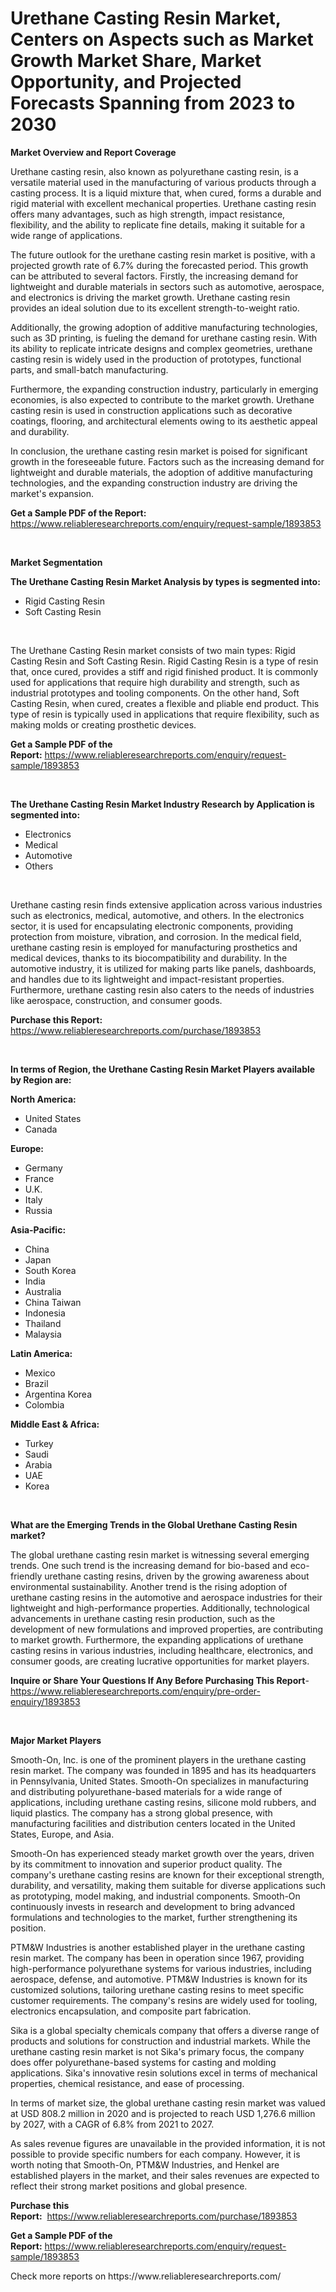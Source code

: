 <p><h1>Urethane Casting Resin Market, Centers on Aspects such as Market Growth Market Share, Market Opportunity, and Projected Forecasts Spanning from 2023 to 2030</h1></p><p><strong>Market Overview and Report Coverage</strong></p>
<p><p>Urethane casting resin, also known as polyurethane casting resin, is a versatile material used in the manufacturing of various products through a casting process. It is a liquid mixture that, when cured, forms a durable and rigid material with excellent mechanical properties. Urethane casting resin offers many advantages, such as high strength, impact resistance, flexibility, and the ability to replicate fine details, making it suitable for a wide range of applications.</p><p>The future outlook for the urethane casting resin market is positive, with a projected growth rate of 6.7% during the forecasted period. This growth can be attributed to several factors. Firstly, the increasing demand for lightweight and durable materials in sectors such as automotive, aerospace, and electronics is driving the market growth. Urethane casting resin provides an ideal solution due to its excellent strength-to-weight ratio.</p><p>Additionally, the growing adoption of additive manufacturing technologies, such as 3D printing, is fueling the demand for urethane casting resin. With its ability to replicate intricate designs and complex geometries, urethane casting resin is widely used in the production of prototypes, functional parts, and small-batch manufacturing.</p><p>Furthermore, the expanding construction industry, particularly in emerging economies, is also expected to contribute to the market growth. Urethane casting resin is used in construction applications such as decorative coatings, flooring, and architectural elements owing to its aesthetic appeal and durability.</p><p>In conclusion, the urethane casting resin market is poised for significant growth in the foreseeable future. Factors such as the increasing demand for lightweight and durable materials, the adoption of additive manufacturing technologies, and the expanding construction industry are driving the market's expansion.</p></p>
<p><strong>Get a Sample PDF of the Report:</strong> <a href="https://www.reliableresearchreports.com/enquiry/request-sample/1893853">https://www.reliableresearchreports.com/enquiry/request-sample/1893853</a></p>
<p>&nbsp;</p>
<p><strong>Market Segmentation</strong></p>
<p><strong>The Urethane Casting Resin Market Analysis by types is segmented into:</strong></p>
<p><ul><li>Rigid Casting Resin</li><li>Soft Casting Resin</li></ul></p>
<p>&nbsp;</p>
<p><p>The Urethane Casting Resin market consists of two main types: Rigid Casting Resin and Soft Casting Resin. Rigid Casting Resin is a type of resin that, once cured, provides a stiff and rigid finished product. It is commonly used for applications that require high durability and strength, such as industrial prototypes and tooling components. On the other hand, Soft Casting Resin, when cured, creates a flexible and pliable end product. This type of resin is typically used in applications that require flexibility, such as making molds or creating prosthetic devices.</p></p>
<p><strong>Get a Sample PDF of the Report:</strong>&nbsp;<a href="https://www.reliableresearchreports.com/enquiry/request-sample/1893853">https://www.reliableresearchreports.com/enquiry/request-sample/1893853</a></p>
<p>&nbsp;</p>
<p><strong>The Urethane Casting Resin Market Industry Research by Application is segmented into:</strong></p>
<p><ul><li>Electronics</li><li>Medical</li><li>Automotive</li><li>Others</li></ul></p>
<p>&nbsp;</p>
<p><p>Urethane casting resin finds extensive application across various industries such as electronics, medical, automotive, and others. In the electronics sector, it is used for encapsulating electronic components, providing protection from moisture, vibration, and corrosion. In the medical field, urethane casting resin is employed for manufacturing prosthetics and medical devices, thanks to its biocompatibility and durability. In the automotive industry, it is utilized for making parts like panels, dashboards, and handles due to its lightweight and impact-resistant properties. Furthermore, urethane casting resin also caters to the needs of industries like aerospace, construction, and consumer goods.</p></p>
<p><strong>Purchase this Report:</strong>&nbsp; <a href="https://www.reliableresearchreports.com/purchase/1893853">https://www.reliableresearchreports.com/purchase/1893853</a></p>
<p>&nbsp;</p>
<p><strong>In terms of Region, the Urethane Casting Resin Market Players available by Region are:</strong></p>
<p>
    <p> <strong> North America: </strong>
        <ul>
            <li>United States</li>
            <li>Canada</li>
        </ul>
        </p> 
    <p> <strong> Europe: </strong>
        <ul>
            <li>Germany</li>
            <li>France</li>
            <li>U.K.</li>
            <li>Italy</li>
            <li>Russia</li>
        </ul>
        </p> 
    <p> <strong> Asia-Pacific: </strong>
        <ul>
            <li>China</li>
            <li>Japan</li>
            <li>South Korea</li>
            <li>India</li>
            <li>Australia</li>
            <li>China Taiwan</li>
            <li>Indonesia</li>
            <li>Thailand</li>
            <li>Malaysia</li>
        </ul>
        </p> 
    <p> <strong> Latin America: </strong>
        <ul>
            <li>Mexico</li>
            <li>Brazil</li>
            <li>Argentina Korea</li>
            <li>Colombia</li>
        </ul>
        </p> 
    <p> <strong> Middle East & Africa: </strong>
        <ul>
            <li>Turkey</li>
            <li>Saudi</li>
            <li>Arabia</li>
            <li>UAE</li>
            <li>Korea</li>
        </ul>
    </p>
    </p>
<p>&nbsp;</p>
<p><strong>What are the Emerging Trends in the Global Urethane Casting Resin market?</strong></p>
<p><p>The global urethane casting resin market is witnessing several emerging trends. One such trend is the increasing demand for bio-based and eco-friendly urethane casting resins, driven by the growing awareness about environmental sustainability. Another trend is the rising adoption of urethane casting resins in the automotive and aerospace industries for their lightweight and high-performance properties. Additionally, technological advancements in urethane casting resin production, such as the development of new formulations and improved properties, are contributing to market growth. Furthermore, the expanding applications of urethane casting resins in various industries, including healthcare, electronics, and consumer goods, are creating lucrative opportunities for market players.</p></p>
<p><strong>Inquire or Share Your Questions If Any Before Purchasing This Report</strong>- <a href="https://www.reliableresearchreports.com/enquiry/pre-order-enquiry/1893853">https://www.reliableresearchreports.com/enquiry/pre-order-enquiry/1893853</a></p>
<p>&nbsp;</p>
<p><strong>Major Market Players</strong></p>
<p><p>Smooth-On, Inc. is one of the prominent players in the urethane casting resin market. The company was founded in 1895 and has its headquarters in Pennsylvania, United States. Smooth-On specializes in manufacturing and distributing polyurethane-based materials for a wide range of applications, including urethane casting resins, silicone mold rubbers, and liquid plastics. The company has a strong global presence, with manufacturing facilities and distribution centers located in the United States, Europe, and Asia.</p><p>Smooth-On has experienced steady market growth over the years, driven by its commitment to innovation and superior product quality. The company's urethane casting resins are known for their exceptional strength, durability, and versatility, making them suitable for diverse applications such as prototyping, model making, and industrial components. Smooth-On continuously invests in research and development to bring advanced formulations and technologies to the market, further strengthening its position.</p><p>PTM&W Industries is another established player in the urethane casting resin market. The company has been in operation since 1967, providing high-performance polyurethane systems for various industries, including aerospace, defense, and automotive. PTM&W Industries is known for its customized solutions, tailoring urethane casting resins to meet specific customer requirements. The company's resins are widely used for tooling, electronics encapsulation, and composite part fabrication.</p><p>Sika is a global specialty chemicals company that offers a diverse range of products and solutions for construction and industrial markets. While the urethane casting resin market is not Sika's primary focus, the company does offer polyurethane-based systems for casting and molding applications. Sika's innovative resin solutions excel in terms of mechanical properties, chemical resistance, and ease of processing.</p><p>In terms of market size, the global urethane casting resin market was valued at USD 808.2 million in 2020 and is projected to reach USD 1,276.6 million by 2027, with a CAGR of 6.8% from 2021 to 2027.</p><p>As sales revenue figures are unavailable in the provided information, it is not possible to provide specific numbers for each company. However, it is worth noting that Smooth-On, PTM&W Industries, and Henkel are established players in the market, and their sales revenues are expected to reflect their strong market positions and global presence.</p></p>
<p><strong>Purchase this Report:</strong>&nbsp;&nbsp;<a href="https://www.reliableresearchreports.com/purchase/1893853">https://www.reliableresearchreports.com/purchase/1893853</a></p>
<p></p>
<p><strong>Get a Sample PDF of the Report:</strong>&nbsp;<a href="https://www.reliableresearchreports.com/enquiry/request-sample/1893853">https://www.reliableresearchreports.com/enquiry/request-sample/1893853</a></p>
<p>Check more reports on https://www.reliableresearchreports.com/</p>